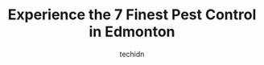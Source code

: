 ---
layout: ampstory
image: https://i0.wp.com/www.auto.or.id/wp-content/uploads/2023/06/city-pest-control-inc-0-edmonton-1686322835.jpeg?resize=640,853
author: techidn
featured: false
description: Edmonton, Alberta, Canada is a haven for Pest Control enthusiasts, boasting an impressive array of 7 top-notch establishments. Whether youre a seasoned connoisseur or simply curious to expl
title: Experience the 7 Finest Pest Control in Edmonton
cover:
   title: Experience the 7 Finest Pest Control in Edmonton
   subtitle: AUTO.OR.ID
   background: https://www.auto.or.id/wp-content/uploads/2023/06/city-pest-control-inc-0-edmonton-1686322835.jpeg

pages: 
 - layout: thirds
   top: <h1>#1 Orkin Canada Pest Control</h1>
   bottom: "<p>I hired Orkin last summer to spray for carpenter ants in my yard. I paid a bit more for their service, however, it was worth it as they promptly came back to spray again </p>"
   background: https://www.auto.or.id/wp-content/uploads/2023/06/city-pest-control-inc-1-edmonton-1686322837.jpeg
   backgroundblur: true
 - layout: thirds
   top: <h1>#2 Wow Pest Control</h1>
   bottom: "<p>10721 117 St NW, Edmonton, AB T5H 3N3, Canada</p>"
   background: https://www.auto.or.id/wp-content/uploads/2023/06/city-pest-control-inc-2-edmonton-1686322837.jpeg
   cta:
      link: https://www.auto.or.id/experience-the-7-finest-pest-control-in-edmonton/
      text: Experience the 7 Finest Pest Control in Edmonton
 - layout: thirds
   top: <h1>#3 We Clean Pest Control Edmonton</h1>
   bottom: "<p>10215 178 St NW, Edmonton, AB T5S 1M3, Canada</p>"
   background: https://images.unsplash.com/photo-1639928204495-14caa69ed1b5?ixlib=rb-4.0.3&ixid=MnwxMjA3fDB8MHxwaG90by1wYWdlfHx8fGVufDB8fHx8&auto=format&fit=crop&w=640&h=853&q=80
   cta:
      link: https://www.auto.or.id/experience-the-7-finest-pest-control-in-edmonton/
      text: Experience the 7 Finest Pest Control in Edmonton
 - layout: thirds
   top: <h1>#4 Pestlink Pest Control Edmonton</h1>
   bottom: "<p>10156 82 Ave NW #2, Edmonton, AB T6E 1Z4, Canada</p>"
   background: https://images.unsplash.com/photo-1568616389393-4ca37d7e129f?ixlib=rb-4.0.3&ixid=MnwxMjA3fDB8MHxwaG90by1wYWdlfHx8fGVufDB8fHx8&auto=format&fit=crop&w=640&h=853&q=80
   cta:
      link: https://www.auto.or.id/experience-the-7-finest-pest-control-in-edmonton/
      text: Experience the 7 Finest Pest Control in Edmonton
 - layout: thirds
   top: <h1>#5 Ecopest Inc</h1>
   bottom: "<p>8605 Coronet Rd, Edmonton, AB T6E 4P2, Canada</p>"
   background: https://images.unsplash.com/photo-1568616389647-1ca300610d99?ixlib=rb-4.0.3&ixid=MnwxMjA3fDB8MHxwaG90by1wYWdlfHx8fGVufDB8fHx8&auto=format&fit=crop&w=640&h=853&q=80
   cta:
      link: https://www.auto.or.id/experience-the-7-finest-pest-control-in-edmonton/
      text: Experience the 7 Finest Pest Control in Edmonton
 - layout: thirds
   top: <h1>#6 SAVVY PEST CONTROL</h1>
   bottom: "<p>10060 Jasper Ave tower 1 suite 2020, Edmonton, AB T5J 3R8, Canada</p>"
   background: https://images.unsplash.com/photo-1627404958332-cd698bcce36c?ixlib=rb-4.0.3&ixid=MnwxMjA3fDB8MHxwaG90by1wYWdlfHx8fGVufDB8fHx8&auto=format&fit=crop&w=640&h=853&q=80
   cta:
      link: https://www.auto.or.id/experience-the-7-finest-pest-control-in-edmonton/
      text: Experience the 7 Finest Pest Control in Edmonton
 - layout: thirds
   top: <h1>#7 Abell Pest Control</h1>
   bottom: "<p>18220 105 Ave NW Unit 100, Edmonton, AB T5S 2R5, Canada</p>"
   background: https://images.unsplash.com/photo-1608315397378-2c9895eade16?ixlib=rb-4.0.3&ixid=MnwxMjA3fDB8MHxwaG90by1wYWdlfHx8fGVufDB8fHx8&auto=format&fit=crop&w=640&h=853&q=80
   cta:
      link: https://www.auto.or.id/experience-the-7-finest-pest-control-in-edmonton/
      text: Experience the 7 Finest Pest Control in Edmonton
 - layout: thirds
   middle: Continue reading...
   background: https://images.unsplash.com/photo-1632275227519-5a515f53272d?ixlib=rb-4.0.3&ixid=MnwxMjA3fDB8MHxwaG90by1wYWdlfHx8fGVufDB8fHx8&auto=format&fit=crop&w=640&h=853&q=80
   cta:
      link: https://www.auto.or.id/experience-the-7-finest-pest-control-in-edmonton/
      text: Experience the 7 Finest Pest Control in Edmonton

---